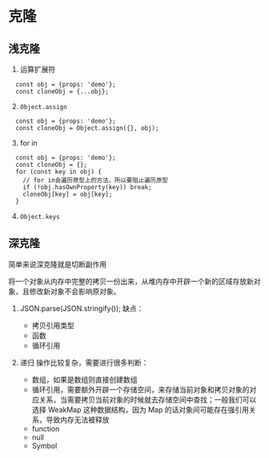# 克隆

## 浅克隆

1. 运算扩展符

```
  const obj = {props: 'demo'};
  const cloneObj = {...obj};
```

2. `Object.assign`

```
  const obj = {props: 'demo'};
  const cloneObj = Object.assign({}, obj);
```

3. for in

```
  const obj = {props: 'demo'};
  const cloneObj = {};
  for (const key in obj) {
    // for in会遍历原型上的方法，所以要阻止遍历原型
    if (!obj.hasOwnProperty(key)) break;
    cloneObj[key] = obj[key];
  }
```

4. `Object.keys`

## 深克隆

简单来说深克隆就是切断副作用

将一个对象从内存中完整的拷贝一份出来，从堆内存中开辟一个新的区域存放新对象，且修改新对象不会影响原对象。

1. JSON.parse(JSON.stringify());
   缺点：

   - 拷贝引用类型
   - 函数
   - 循环引用

2. 递归
   操作比较复杂，需要进行很多判断：

   - 数组，如果是数组则直接创建数组
   - 循环引用，需要额外开辟一个存储空间，来存储当前对象和拷贝对象的对应关系，当需要拷贝当前对象的时候就去存储空间中查找；一般我们可以选择 WeakMap 这种数据结构，因为 Map 的话对象间可能存在强引用关系，导致内存无法被释放
   - function
   - null
   - Symbol
